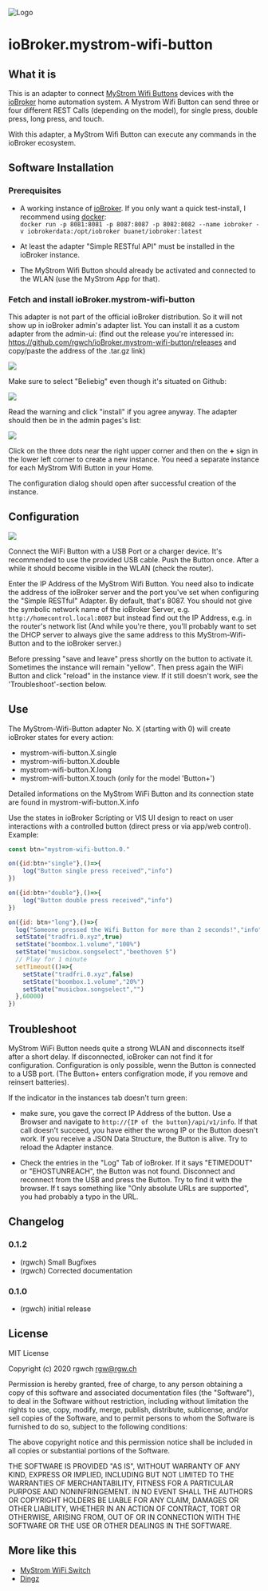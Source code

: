 ![Logo](admin/mystrom-wifi-button.png)
# ioBroker.mystrom-wifi-button

## What it is

This is an adapter to connect [MyStrom Wifi Buttons](https://mystrom.ch/de/wifi-button/) devices with the [ioBroker](http://iobroker.net) home automation system. A Mystrom Wifi Button can send three or four different REST Calls (depending on the model), for single press, double press, long press, and touch.

With this adapter, a MyStrom Wifi Button can execute any commands in the ioBroker ecosystem.


## Software Installation

### Prerequisites

- A working instance of [ioBroker](http://www.iobroker.net). If you only want a quick test-install, I recommend using [docker](https://www.docker.com/):  
`docker run -p 8081:8081 -p 8087:8087 -p 8082:8082 --name iobroker -v iobrokerdata:/opt/iobroker buanet/iobroker:latest`

- At least the adapter "Simple RESTful API" must be installed in the ioBroker instance.

- The MyStrom Wifi Button should already be activated and connected to the WLAN (use the MyStrom App for that).

### Fetch and install ioBroker.mystrom-wifi-button

This adapter is not part of the official ioBroker distribution. So it will not show up in ioBroker admin's adapter list.
You can install it as a custom adapter from the admin-ui:
(find out the release you're interessed in: <https://github.com/rgwch/ioBroker.mystrom-wifi-button/releases> and copy/paste the address of the .tar.gz link)

![](rsc/dingz_1.jpg)

Make sure to select "Beliebig" even though it's situated on Github:

![](rsc/button_2.jpg)

Read the warning and click "install" if you agree anyway.
The adapter should then be in the admin pages's list:

![](rsc/button_3.jpg)

Click on the three dots near the right upper corner and then on the **+** sign in the lower left corner to create a new instance. You need a separate instance for each MyStrom Wifi Button in your Home.

The configuration dialog should open after successful creation of the instance. 

## Configuration

![](rsc/button_4.jpg)

Connect the WiFi Button with a USB Port or a charger device. It's recommended to use the provided USB cable. Push the Button once. After a while it should become visible in the WLAN (check the router).

Enter the IP Address of the MyStrom Wifi Button. You need also to indicate the address of the ioBroker server and the port you've set when configuring the "Simple RESTful" Adapter. By default, that's 8087. You should not give the symbolic network name of the ioBroker Server, e.g. `http://homecontrol.local:8087` but instead find out the IP Address, e.g. in the router's network list (And while you're there, you'll probably want to set the DHCP server to always give the same address to this MyStrom-Wifi-Button and to the ioBroker server.)

Before pressing "save and leave" press shortly on the button to activate it. Sometimes the instance will remain "yellow". Then press again the WiFi Button and click "reload" in the instance view. If it still doesn't work, see the 'Troubleshoot'-section below.

## Use

The MyStrom-Wifi-Button adapter No. X (starting with 0) will create ioBroker states for every action:

* mystrom-wifi-button.X.single 
* mystrom-wifi-button.X.double
* mystrom-wifi-button.X.long
* mystrom-wifi-button.X.touch  (only for the model 'Button+')

Detailed informations on the MyStrom WiFi Button and its connection state are found in mystrom-wifi-button.X.info

Use the states in ioBroker Scripting or VIS UI design to react on user interactions with a controlled button (direct press or via app/web control). Example:

```javascript
const btn="mystrom-wifi-button.0."

on({id:btn+"single"},()=>{
    log("Button single press received","info")
})

on({id:btn+"double"},()=>{
    log("Button double press received","info")
})

on({id: btn+"long"},()=>{
  log("Someone pressed the Wifi Button for more than 2 seconds!","info")
  setState("tradfri.0.xyz",true)
  setState("boombox.1.volume","100%")
  setState("musicbox.songselect","beethoven 5")
  // Play for 1 minute
  setTimeout(()=>{
    setState("tradfri.0.xyz",false)
    setState("boombox.1.volume","20%")
    setState("musicbox.songselect","")
  },60000)
})
```

## Troubleshoot
MyStrom WiFi Button needs quite a strong WLAN and disconnects itself after a short delay. If disconnected, ioBroker can not find it for configuration. Configuration is only possible, wenn the Button is connected to a USB port. (The Button+ enters configration mode, if you remove and reinsert batteries).

If the indicator in the instances tab doesn't turn green:

* make sure, you gave the correct IP Address of the button. Use a Browser and navigate to `http://{IP of the button}/api/v1/info`. If that call doesn't succeed, you have either the wrong IP or the Button doesn't work. If you receive a JSON Data Structure, the Button is alive. Try to reload the Adapter instance.

* Check the entries in the "Log" Tab of ioBroker. If it says "ETIMEDOUT" or "EHOSTUNREACH", the Button was not found. Disconnect and reconnect from the USB and press the Button. Try to find it with the browser.  If t says something like "Only absolute URLs are supported", you had probably a typo in the URL.


## Changelog

### 0.1.2
* (rgwch) Small Bugfixes
* (rgwch) Corrected documentation

### 0.1.0
* (rgwch) initial release

## License
MIT License

Copyright (c) 2020 rgwch <rgw@rgw.ch>

Permission is hereby granted, free of charge, to any person obtaining a copy
of this software and associated documentation files (the "Software"), to deal
in the Software without restriction, including without limitation the rights
to use, copy, modify, merge, publish, distribute, sublicense, and/or sell
copies of the Software, and to permit persons to whom the Software is
furnished to do so, subject to the following conditions:

The above copyright notice and this permission notice shall be included in all
copies or substantial portions of the Software.

THE SOFTWARE IS PROVIDED "AS IS", WITHOUT WARRANTY OF ANY KIND, EXPRESS OR
IMPLIED, INCLUDING BUT NOT LIMITED TO THE WARRANTIES OF MERCHANTABILITY,
FITNESS FOR A PARTICULAR PURPOSE AND NONINFRINGEMENT. IN NO EVENT SHALL THE
AUTHORS OR COPYRIGHT HOLDERS BE LIABLE FOR ANY CLAIM, DAMAGES OR OTHER
LIABILITY, WHETHER IN AN ACTION OF CONTRACT, TORT OR OTHERWISE, ARISING FROM,
OUT OF OR IN CONNECTION WITH THE SOFTWARE OR THE USE OR OTHER DEALINGS IN THE
SOFTWARE.

## More like this

* [MyStrom WiFi Switch](http://github.com/rgwch/ioBroker.mystrom-wifi-switch)
* [Dingz](http://github.com/rgwch/ioBroker.dingz)
